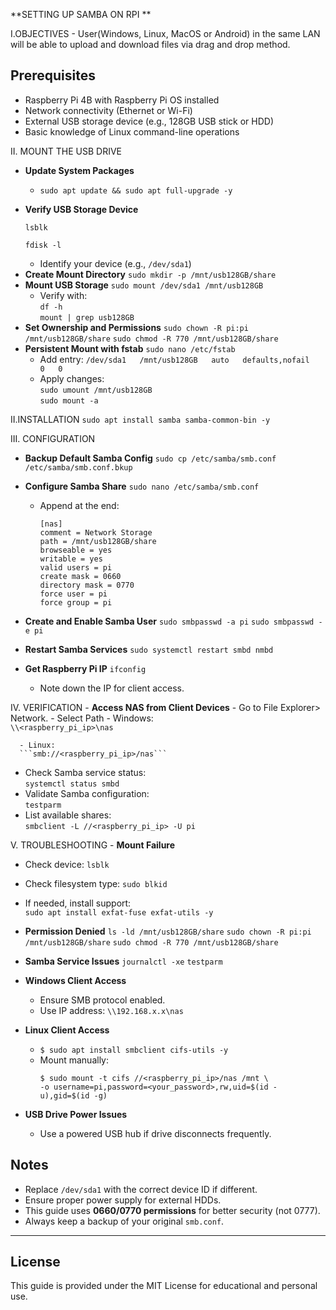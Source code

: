    **SETTING UP SAMBA ON RPI **

I.OBJECTIVES - User(Windows, Linux, MacOS or Android) in the same LAN will be able to upload and download files via drag and drop method.

   ## Prerequisites
- Raspberry Pi 4B with Raspberry Pi OS installed
- Network connectivity (Ethernet or Wi-Fi)
- External USB storage device (e.g., 128GB USB stick or HDD)
- Basic knowledge of Linux command-line operations

II. MOUNT THE USB DRIVE 
- **Update System Packages**
  - ```
    sudo apt update && sudo apt full-upgrade -y
    ```
- **Verify USB Storage Device**
  ```
  lsblk
  ```
  ```
  fdisk -l
  ```
  - Identify your device (e.g., `/dev/sda1`)
- **Create Mount Directory**
  ```sudo mkdir -p /mnt/usb128GB/share```
- **Mount USB Storage**
  ```sudo mount /dev/sda1 /mnt/usb128GB```
  - Verify with:  
    ```df -h```  
    ```mount | grep usb128GB```
- **Set Ownership and Permissions**
  ```sudo chown -R pi:pi /mnt/usb128GB/share```
  ```sudo chmod -R 770 /mnt/usb128GB/share```
- **Persistent Mount with fstab**
  ```sudo nano /etc/fstab```
  - Add entry:
    ```/dev/sda1   /mnt/usb128GB   auto   defaults,nofail   0   0```
  - Apply changes:  
    ```sudo umount /mnt/usb128GB```  
    ```sudo mount -a```

II.INSTALLATION
       ```sudo apt install samba samba-common-bin -y```

    
III. CONFIGURATION
- **Backup Default Samba Config**
        ```sudo cp /etc/samba/smb.conf /etc/samba/smb.conf.bkup```
- **Configure Samba Share**
  ```sudo nano /etc/samba/smb.conf```
  - Append at the end:
    ```
    [nas]
    comment = Network Storage
    path = /mnt/usb128GB/share
    browseable = yes
    writable = yes
    valid users = pi
    create mask = 0660
    directory mask = 0770
    force user = pi
    force group = pi
    ```

- **Create and Enable Samba User**
   ```sudo smbpasswd -a pi```
   ```sudo smbpasswd -e pi```

- **Restart Samba Services**
   ```sudo systemctl restart smbd nmbd```

- **Get Raspberry Pi IP**
  ```ifconfig```
  - Note down the IP for client access.
    

IV. VERIFICATION
    - **Access NAS from Client Devices**
      - Go to File Explorer> Network.
      - Select Path
      - Windows:  
      ```\\<raspberry_pi_ip>\nas```
      
      - Linux: 
      ```smb://<raspberry_pi_ip>/nas```

  - Check Samba service status:  
      ```systemctl status smbd```
  - Validate Samba configuration:  
      ```testparm```
- List available shares:  
      ```smbclient -L //<raspberry_pi_ip> -U pi```

V. TROUBLESHOOTING
    - **Mount Failure**
  - Check device:
    ```lsblk```
  - Check filesystem type:
    ```sudo blkid```
  - If needed, install support:  
    ```sudo apt install exfat-fuse exfat-utils -y```

- **Permission Denied**
  ```ls -ld /mnt/usb128GB/share```
  ```sudo chown -R pi:pi /mnt/usb128GB/share```
  ```sudo chmod -R 770 /mnt/usb128GB/share```

- **Samba Service Issues**
  ```journalctl -xe```
  ```testparm```

- **Windows Client Access**
  - Ensure SMB protocol enabled.
  - Use IP address:
    ```\\192.168.x.x\nas```

- **Linux Client Access**
  - ```$ sudo apt install smbclient cifs-utils -y```
  - Mount manually:  
    ```
    $ sudo mount -t cifs //<raspberry_pi_ip>/nas /mnt \
    -o username=pi,password=<your_password>,rw,uid=$(id -u),gid=$(id -g)
    ```

- **USB Drive Power Issues**
  - Use a powered USB hub if drive disconnects frequently.

## Notes
- Replace `/dev/sda1` with the correct device ID if different.
- Ensure proper power supply for external HDDs.
- This guide uses **0660/0770 permissions** for better security (not 0777).
- Always keep a backup of your original `smb.conf`.

---

## License
This guide is provided under the MIT License for educational and personal use.    
